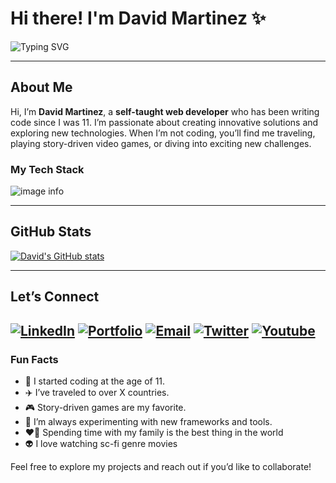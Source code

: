 # Hi there! I'm David Martinez ✨

![Typing SVG](https://readme-typing-svg.demolab.com?font=Fira+Code&size=24&pause=1000&color=5F9EA0&width=435&lines=Web+Developer+%7C+Self-Taught+Coder;Problem+Solver+%7C+Tech+Enthusiast;Lifelong+Learner+%7C+Traveler)

---

## About Me
Hi, I’m **David Martinez**, a **self-taught web developer** who has been writing code since I was 11. I’m passionate about creating innovative solutions and exploring new technologies. When I’m not coding, you’ll find me traveling, playing story-driven video games, or diving into exciting new challenges.

### My Tech Stack
![image info](https://skillicons.dev/icons?i=html,css,js,sass,react,nextjs,python,nodejs,prisma,tailwindcss)

---

## GitHub Stats

[![David's GitHub stats](https://github-readme-stats.vercel.app/api?username=YourUsername&show_icons=true&theme=radical)](https://github-readme-stats.vercel.app/api?username=therealmartinezzz&theme=onedark&show_icons=true&hide_border=true&count_private=true)

---

## Let’s Connect
[![LinkedIn](https://img.shields.io/badge/LinkedIn-0A66C2?style=for-the-badge&logo=linkedin&logoColor=white)](https://www.linkedin.com/in/david-martinez-701118344/)
[![Portfolio](https://img.shields.io/badge/Portfolio-24292F?style=for-the-badge&logo=githubpages&logoColor=white)](https://therealmartinezzz.vercel.app)
[![Email](https://img.shields.io/badge/Email-D14836?style=for-the-badge&logo=gmail&logoColor=white)](mailto:the.real.martinezzz@gmail.com)
[![Twitter](https://img.shields.io/badge/Twitter-1DA1F2?style=for-the-badge&logo=twitter&logoColor=white)](https://x.com/therealmrtnz)
[![Youtube](https://img.shields.io/youtube/channel/subscribers/UCqZjN-nHNqC9uv9GThiRy8g?style=for-the-badge)](https://www.youtube.com/@therealmartinezzz)
---

### Fun Facts
- 🚀 I started coding at the age of 11.
- ✈️ I’ve traveled to over X countries.
- 🎮 Story-driven games are my favorite.
- 🔄 I’m always experimenting with new frameworks and tools.
- ❤️‍🔥 Spending time with my family is the best thing in the world
- 👽 I love watching sc-fi genre movies

Feel free to explore my projects and reach out if you’d like to collaborate!
